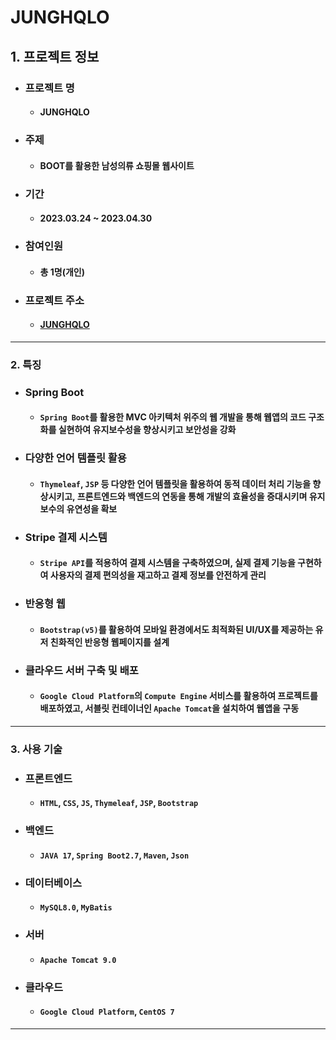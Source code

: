 # JUNGHQLO

## 1. 프로젝트 정보

- ### 프로젝트 명

  - #### **JUNGHQLO**

- ### 주제

  - #### BOOT를 활용한 남성의류 쇼핑몰 웹사이트

- ### 기간

  - #### 2023.03.24 ~ 2023.04.30

- ### 참여인원

  - #### 총 1명(개인)

- ### 프로젝트 주소

  - #### [JUNGHQLO](https://www.junghomun.com/JUNGHQLO)

---

### 2. 특징

- ### Spring Boot

  - #### `Spring Boot`를 활용한 MVC 아키텍처 위주의 웹 개발을 통해 웹앱의 코드 구조화를 실현하여 유지보수성을 향상시키고 보안성을 강화

- ### 다양한 언어 템플릿 활용

  - #### `Thymeleaf`, `JSP` 등 다양한 언어 템플릿을 활용하여 동적 데이터 처리 기능을 향상시키고, 프론트엔드와 백엔드의 연동을 통해 개발의 효율성을 증대시키며 유지보수의 유연성을 확보

- ### Stripe 결제 시스템

  - #### `Stripe API`를 적용하여 결제 시스템을 구축하였으며, 실제 결제 기능을 구현하여 사용자의 결제 편의성을 재고하고 결제 정보를 안전하게 관리

- ### 반응형 웹

  - #### `Bootstrap(v5)`를 활용하여 모바일 환경에서도 최적화된 UI/UX를 제공하는 유저 친화적인 반응형 웹페이지를 설계

- ### 클라우드 서버 구축 및 배포

  - #### `Google Cloud Platform`의 `Compute Engine` 서비스를 활용하여 프로젝트를 배포하였고, 서블릿 컨테이너인 `Apache Tomcat`을 설치하여 웹앱을 구동

---

### 3. 사용 기술

- ### 프론트엔드

  - #### `HTML`, `CSS`, `JS`, `Thymeleaf`, `JSP`, `Bootstrap`

- ### 백엔드

  - #### `JAVA 17`, `Spring Boot2.7`, `Maven`, `Json`

- ### 데이터베이스

  - #### `MySQL8.0`, `MyBatis`

- ### 서버

  - #### `Apache Tomcat 9.0`

- ### 클라우드

  - #### `Google Cloud Platform`, `CentOS 7`

---

